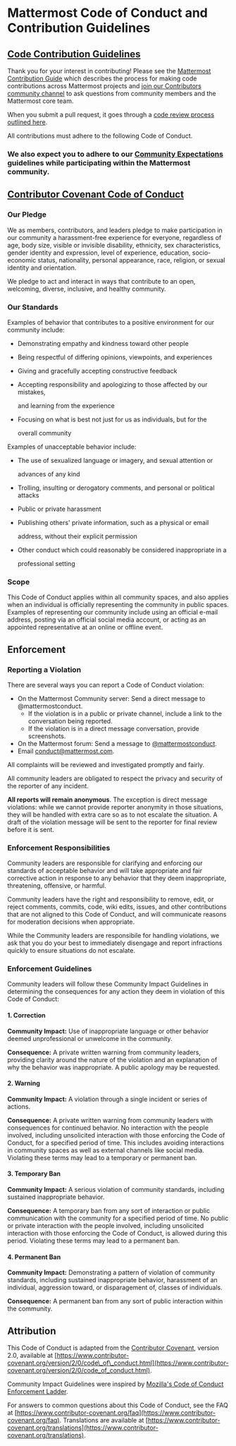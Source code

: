 # Mattermost Code of Conduct and Contribution Guidelines

## [Code Contribution Guidelines](https://github.com/mattermost/.github/blob/master/CONTRIBUTING.md)

Thank you for your interest in contributing! Please see the [Mattermost Contribution Guide](https://developers.mattermost.com/contribute/) which describes the process for making code contributions across Mattermost projects and [join our Contributors community channel](https://community.mattermost.com/core/channels/tickets) to ask questions from community members and the Mattermost core team.

When you submit a pull request, it goes through a [code review process outlined here](https://developers.mattermost.com/contribute/getting-started/code-review/).

All contributions must adhere to the following Code of Conduct. 

### We also expect you to adhere to our [Community Expectations](https://developers.mattermost.com/contribute/good-decisions/) guidelines while participating within the Mattermost community.

## [Contributor Covenant Code of Conduct](https://github.com/mattermost/.github/blob/master/CODE_OF_CONDUCT.md)

### Our Pledge

We as members, contributors, and leaders pledge to make participation in our community a harassment-free experience for everyone, regardless of age, body size, visible or invisible disability, ethnicity, sex characteristics, gender identity and expression, level of experience, education, socio-economic status, nationality, personal appearance, race, religion, or sexual identity and orientation.

We pledge to act and interact in ways that contribute to an open, welcoming, diverse, inclusive, and healthy community.

### Our Standards

Examples of behavior that contributes to a positive environment for our community include:

* Demonstrating empathy and kindness toward other people
* Being respectful of differing opinions, viewpoints, and experiences
* Giving and gracefully accepting constructive feedback
* Accepting responsibility and apologizing to those affected by our mistakes,

  and learning from the experience

* Focusing on what is best not just for us as individuals, but for the

  overall community

Examples of unacceptable behavior include:

* The use of sexualized language or imagery, and sexual attention or

  advances of any kind

* Trolling, insulting or derogatory comments, and personal or political attacks
* Public or private harassment
* Publishing others' private information, such as a physical or email

  address, without their explicit permission

* Other conduct which could reasonably be considered inappropriate in a

  professional setting

### Scope

This Code of Conduct applies within all community spaces, and also applies when an individual is officially representing the community in public spaces. Examples of representing our community include using an official e-mail address, posting via an official social media account, or acting as an appointed representative at an online or offline event.

## Enforcement

### Reporting a Violation

There are several ways you can report a Code of Conduct violation:

* On the Mattermost Community server: Send a direct message to @mattermostconduct.
  * If the violation is in a public or private channel, include a link to the conversation being reported.
  * If the violation is in a direct message conversation, provide screenshots.
* On the Mattermost forum: Send a message to [@mattermostconduct](https://forum.mattermost.com/u/mattermostconduct/).
* Email [conduct@mattermost.com](mailto:community@mattermost.com).

All complaints will be reviewed and investigated promptly and fairly.

All community leaders are obligated to respect the privacy and security of the reporter of any incident.

**All reports will remain anonymous**. The exception is direct message violations: while we cannot provide reporter anonymity in those situations, they will be handled with extra care so as to not escalate the situation. A draft of the violation message will be sent to the reporter for final review before it is sent.

### Enforcement Responsibilities

Community leaders are responsible for clarifying and enforcing our standards of acceptable behavior and will take appropriate and fair corrective action in response to any behavior that they deem inappropriate, threatening, offensive, or harmful.

Community leaders have the right and responsibility to remove, edit, or reject comments, commits, code, wiki edits, issues, and other contributions that are not aligned to this Code of Conduct, and will communicate reasons for moderation decisions when appropriate.

While the Community leaders are responsibile for handling violations, we ask that you do your best to immediately disengage and report infractions quickly to ensure situations do not escalate.

### Enforcement Guidelines

Community leaders will follow these Community Impact Guidelines in determining the consequences for any action they deem in violation of this Code of Conduct:

#### 1. Correction

**Community Impact:** Use of inappropriate language or other behavior deemed unprofessional or unwelcome in the community.

**Consequence:** A private written warning from community leaders, providing clarity around the nature of the violation and an explanation of why the behavior was inappropriate. A public apology may be requested.

#### 2. Warning

**Community Impact:** A violation through a single incident or series of actions.

**Consequence:** A private written warning from community leaders with consequences for continued behavior. No interaction with the people involved, including unsolicited interaction with those enforcing the Code of Conduct, for a specified period of time. This includes avoiding interactions in community spaces as well as external channels like social media. Violating these terms may lead to a temporary or permanent ban.

#### 3. Temporary Ban

**Community Impact:** A serious violation of community standards, including sustained inappropriate behavior.

**Consequence:** A temporary ban from any sort of interaction or public communication with the community for a specified period of time. No public or private interaction with the people involved, including unsolicited interaction with those enforcing the Code of Conduct, is allowed during this period. Violating these terms may lead to a permanent ban.

#### 4. Permanent Ban

**Community Impact:** Demonstrating a pattern of violation of community standards, including sustained inappropriate behavior, harassment of an individual, aggression toward, or disparagement of, classes of individuals.

**Consequence:** A permanent ban from any sort of public interaction within the community.

## Attribution

This Code of Conduct is adapted from the [Contributor Covenant](https://www.contributor-covenant.org), version 2.0, available at [https://www.contributor-covenant.org/version/2/0/code\_of\_conduct.html](https://www.contributor-covenant.org/version/2/0/code_of_conduct.html).

Community Impact Guidelines were inspired by [Mozilla's Code of Conduct Enforcement Ladder](https://github.com/mozilla/diversity).

For answers to common questions about this Code of Conduct, see the FAQ at [https://www.contributor-covenant.org/faq](https://www.contributor-covenant.org/faq). Translations are available at [https://www.contributor-covenant.org/translations](https://www.contributor-covenant.org/translations).

